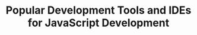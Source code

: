 ---
id: popular-development-tools-and-ides-for-JavaScript-development
title: Popular Development Tools and IDEs for JavaScript Development
sidebar_label: Popular Development Tools and IDEs
sidebar_position: 3
---
